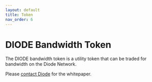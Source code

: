 ```yaml
---
layout: default
title: Token
nav_order: 6
---
```


# DIODE Bandwidth Token

The DIODE bandwidth token is a utility token that can be traded for bandwidth on the Diode Network.

Please [contact Diode](https://contactdiode.paperform.co/) for the whitepaper.
